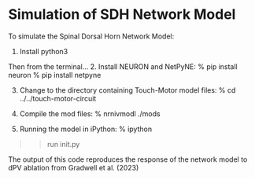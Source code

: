 # Simulation of SDH Network Model

To simulate the Spinal Dorsal Horn Network Model:

1. Install python3

Then from the terminal...
2. Install NEURON and NetPyNE:
% pip install neuron 
% pip install netpyne 

3. Change to the directory containing Touch-Motor model files:
% cd ../../touch-motor-circuit

4. Compile the mod files:
% nrnivmodl ./mods

5. Running the model in iPython:
% ipython
>> run init.py

The output of this code reproduces the response of the network model to dPV ablation from Gradwell et al. (2023)

